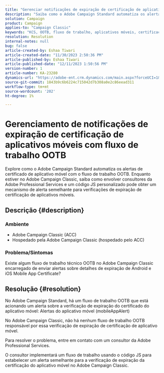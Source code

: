 ```yaml
---
title: "Gerenciar notificações de expiração de certificação de aplicativos móveis com fluxo de trabalho OOTB"
description: "Saiba como o Adobe Campaign Standard automatiza os alertas de certificados de aplicativos móveis."
solution: Campaign
product: Campaign
applies-to: "Campaign Classic"
keywords: "KCS, OOTB, fluxo de trabalho, aplicativos móveis, certificações, alerta de aplicativo móvel, solução de problemas, expiração, notificações"
resolution: Resolution
internal-notes: null
bug: false
article-created-by: Eshaa Tiwari
article-created-date: "11/30/2023 2:50:36 PM"
article-published-by: Eshaa Tiwari
article-published-date: "12/11/2023 1:50:56 PM"
version-number: 1
article-number: KA-23280
dynamics-url: "https://adobe-ent.crm.dynamics.com/main.aspx?forceUCI=1&pagetype=entityrecord&etn=knowledgearticle&id=0eb138cc-8f8f-ee11-8179-6045bd006b3d"
source-git-commit: 1843b9c6b6224c715042d7b308a0e2c86eead311
workflow-type: tm+mt
source-wordcount: '202'
ht-degree: 1%

---
```


# Gerenciamento de notificações de expiração de certificação de aplicativos móveis com fluxo de trabalho OOTB


Explore como o Adobe Campaign Standard automatiza os alertas de certificado de aplicativo móvel com o fluxo de trabalho OOTB. Enquanto estiver no Adobe Campaign Classic, saiba como envolver consultores da Adobe Professional Services e um código JS personalizado pode obter um mecanismo de alerta semelhante para verificações de expiração de certificação de aplicativos móveis.

## Descrição {#description}


### Ambiente

- Adobe Campaign Classic (ACC)
- Hospedado pela Adobe Campaign Classic (hospedado pelo ACC)


### Problema/Sintomas

Existe algum fluxo de trabalho técnico OOTB no Adobe Campaign Classic encarregado de enviar alertas sobre detalhes de expiração de Android e iOS Mobile App Certificate?




## Resolução {#resolution}


No Adobe Campaign Standard, há um fluxo de trabalho OOTB que está acionando um alerta sobre a verificação de expiração do certificado do aplicativo móvel: Alertas do aplicativo móvel (mobileAppAlert)

No Adobe Campaign Classic, não há nenhum fluxo de trabalho OOTB responsável por essa verificação de expiração de certificação de aplicativo móvel.

Para resolver o problema, entre em contato com um consultor da Adobe Professional Services.

O consultor implementará um fluxo de trabalho usando o código JS para estabelecer um alerta semelhante para a verificação de expiração da certificação do aplicativo móvel no Adobe Campaign Classic.
